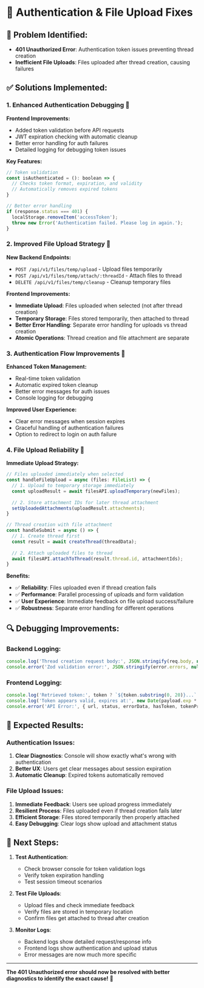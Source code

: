 # 🔧 Authentication & File Upload Fixes

## 🚨 **Problem Identified:**
- **401 Unauthorized Error**: Authentication token issues preventing thread creation
- **Inefficient File Uploads**: Files uploaded after thread creation, causing failures

## ✅ **Solutions Implemented:**

### 1. **Enhanced Authentication Debugging** 🔐
**Frontend Improvements:**
- Added token validation before API requests
- JWT expiration checking with automatic cleanup
- Better error handling for auth failures
- Detailed logging for debugging token issues

**Key Features:**
```javascript
// Token validation
const isAuthenticated = (): boolean => {
  // Checks token format, expiration, and validity
  // Automatically removes expired tokens
}

// Better error handling
if (response.status === 401) {
  localStorage.removeItem('accessToken');
  throw new Error('Authentication failed. Please log in again.');
}
```

### 2. **Improved File Upload Strategy** 📁
**New Backend Endpoints:**
- `POST /api/v1/files/temp/upload` - Upload files temporarily
- `POST /api/v1/files/temp/attach/:threadId` - Attach files to thread
- `DELETE /api/v1/files/temp/cleanup` - Cleanup temporary files

**Frontend Improvements:**
- **Immediate Upload**: Files uploaded when selected (not after thread creation)
- **Temporary Storage**: Files stored temporarily, then attached to thread
- **Better Error Handling**: Separate error handling for uploads vs thread creation
- **Atomic Operations**: Thread creation and file attachment are separate

### 3. **Authentication Flow Improvements** 🔄
**Enhanced Token Management:**
- Real-time token validation
- Automatic expired token cleanup
- Better error messages for auth issues
- Console logging for debugging

**Improved User Experience:**
- Clear error messages when session expires
- Graceful handling of authentication failures
- Option to redirect to login on auth failure

### 4. **File Upload Reliability** 🚀
**Immediate Upload Strategy:**
```javascript
// Files uploaded immediately when selected
const handleFileUpload = async (files: FileList) => {
  // 1. Upload to temporary storage immediately
  const uploadResult = await filesAPI.uploadTemporary(newFiles);
  
  // 2. Store attachment IDs for later thread attachment
  setUploadedAttachments(uploadResult.attachments);
}

// Thread creation with file attachment
const handleSubmit = async () => {
  // 1. Create thread first
  const result = await createThread(threadData);
  
  // 2. Attach uploaded files to thread
  await filesAPI.attachToThread(result.thread.id, attachmentIds);
}
```

**Benefits:**
- ✅ **Reliability**: Files uploaded even if thread creation fails
- ✅ **Performance**: Parallel processing of uploads and form validation
- ✅ **User Experience**: Immediate feedback on file upload success/failure
- ✅ **Robustness**: Separate error handling for different operations

## 🔍 **Debugging Improvements:**

### Backend Logging:
```javascript
console.log('Thread creation request body:', JSON.stringify(req.body, null, 2));
console.error('Zod validation error:', JSON.stringify(error.errors, null, 2));
```

### Frontend Logging:
```javascript
console.log('Retrieved token:', token ? `${token.substring(0, 20)}...` : 'null');
console.log('Token appears valid, expires at:', new Date(payload.exp * 1000));
console.error('API Error:', { url, status, errorData, hasToken, tokenPrefix });
```

## 🎯 **Expected Results:**

### Authentication Issues:
1. **Clear Diagnostics**: Console will show exactly what's wrong with authentication
2. **Better UX**: Users get clear messages about session expiration
3. **Automatic Cleanup**: Expired tokens automatically removed

### File Upload Issues:
1. **Immediate Feedback**: Users see upload progress immediately
2. **Resilient Process**: Files uploaded even if thread creation fails later
3. **Efficient Storage**: Files stored temporarily then properly attached
4. **Easy Debugging**: Clear logs show upload and attachment status

## 🚀 **Next Steps:**

1. **Test Authentication**: 
   - Check browser console for token validation logs
   - Verify token expiration handling
   - Test session timeout scenarios

2. **Test File Uploads**:
   - Upload files and check immediate feedback
   - Verify files are stored in temporary location
   - Confirm files get attached to thread after creation

3. **Monitor Logs**:
   - Backend logs show detailed request/response info
   - Frontend logs show authentication and upload status
   - Error messages are now much more specific

---

**The 401 Unauthorized error should now be resolved with better diagnostics to identify the exact cause!** 🎉 